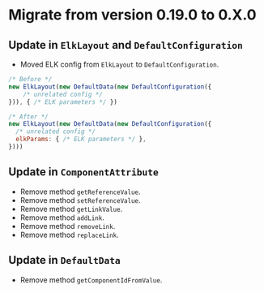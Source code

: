 # Migrate from version 0.19.0 to 0.X.0

## Update in `ElkLayout` and `DefaultConfiguration`

- Moved ELK config from `ElkLayout` to `DefaultConfiguration`.

```js
/* Before */
new ElkLayout(new DefaultData(new DefaultConfiguration({
    /* unrelated config */
})), { /* ELK parameters */ })

/* After */
new ElkLayout(new DefaultData(new DefaultConfiguration({
  /* unrelated config */
  elkParams: { /* ELK parameters */ },
})))
```

## Update in `ComponentAttribute` 

- Remove method `getReferenceValue`.
- Remove method `setReferenceValue`.
- Remove method `getLinkValue`.
- Remove method `addLink`.
- Remove method `removeLink`.
- Remove method `replaceLink`.

## Update in `DefaultData`

- Remove method `getComponentIdFromValue`.

